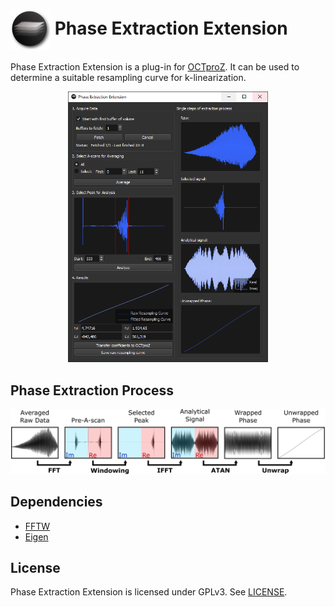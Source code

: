  # <img style="vertical-align:middle" img src="images/octproz_icon.png" width="64"> Phase Extraction Extension

Phase Extraction Extension is a plug-in for [OCTproZ](https://github.com/spectralcode/OCTproZ). It can be used to determine a suitable resampling curve for k-linearization. 

<p align="center">
  <img src="images/PhaseExtractionExtensionScreenshot.png" width="320">
</p>



Phase Extraction Process
--------
<p align="center">
  <img src="images/PhaseExtractionProcess.png">
</p>


Dependencies
----------
- [FFTW](http://www.fftw.org/)
- [Eigen](http://eigen.tuxfamily.org/)

License
----------
Phase Extraction Extension is licensed under GPLv3. See [LICENSE](LICENSE).
